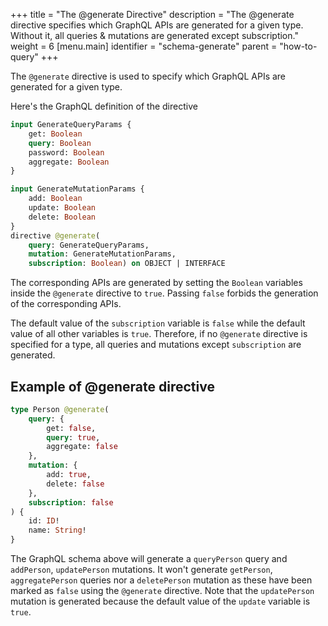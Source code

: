 +++
title = "The @generate Directive"
description = "The @generate directive specifies which GraphQL APIs are generated for a given type. Without it, all queries & mutations are generated except subscription."
weight = 6
[menu.main]
    identifier = "schema-generate"
    parent = "how-to-query"
+++

The `@generate` directive is used to specify which GraphQL APIs are generated for a given type.

Here's the GraphQL definition of the directive
```graphql
input GenerateQueryParams {
	get: Boolean
	query: Boolean
	password: Boolean
	aggregate: Boolean
}

input GenerateMutationParams {
	add: Boolean
	update: Boolean
	delete: Boolean
}
directive @generate(
	query: GenerateQueryParams,
	mutation: GenerateMutationParams,
	subscription: Boolean) on OBJECT | INTERFACE

```

The corresponding APIs are generated by setting the `Boolean` variables inside the `@generate` directive to `true`. Passing `false` forbids the generation of the corresponding APIs.

The default value of the `subscription` variable is `false` while the default value of all
other variables is `true`. Therefore, if no `@generate` directive is specified for a type, all queries and mutations except `subscription` are generated.

## Example of @generate directive

```graphql
type Person @generate(
    query: {
        get: false,
        query: true,
        aggregate: false
    },
    mutation: {
        add: true,
        delete: false
    },
    subscription: false
) {
    id: ID!
    name: String!
}
```

The GraphQL schema above will generate a `queryPerson` query and `addPerson`, `updatePerson` mutations. It won't generate `getPerson`, `aggregatePerson` queries nor a `deletePerson` mutation as these have been marked as `false` using the `@generate` directive.
Note that the `updatePerson` mutation is generated because the default value of the `update` variable is `true`.
